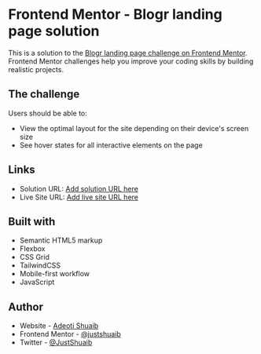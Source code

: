 # Frontend Mentor - Blogr landing page solution

This is a solution to the [Blogr landing page challenge on Frontend Mentor](https://www.frontendmentor.io/challenges/blogr-landing-page-EX2RLAApP). Frontend Mentor challenges help you improve your coding skills by building realistic projects. 

## The challenge

Users should be able to:

- View the optimal layout for the site depending on their device's screen size
- See hover states for all interactive elements on the page

## Links

- Solution URL: [Add solution URL here](https://www.github.com/JustShuaib/blogr-landing-page)
- Live Site URL: [Add live site URL here](https://blogr-landing-page.netlify.app)

## Built with

- Semantic HTML5 markup
- Flexbox
- CSS Grid
- TailwindCSS
- Mobile-first workflow
- JavaScript

## Author

- Website - [Adeoti Shuaib](https://www.github.com/JustShuaib)
- Frontend Mentor - [@justshuaib](https://www.frontendmentor.io/profile/justshuaib)
- Twitter - [@JustShuaib](https://www.twitter.com/justshuaib)
